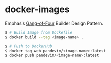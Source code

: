 # docker-images
Emphasis [Gang-of-Four](http://www.uml.org.cn/c++/pdf/DesignPatterns.pdf#) Builder Design Pattern.

```bash
$ # Build Image from Dockefile
$ docker build --tag <image-name> .
```
```bash
$ # Push to DockerHub
$ docker tag web pandevim/<image-name>:latest
$ docker push pandevim/<image-name>:latest
```

